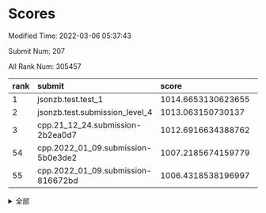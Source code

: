 # Scores

Modified Time: 2022-03-06 05:37:43

Submit Num: 207

All Rank Num: 305457

| rank |               submit               |       score        |       sigma        | pk_num |
| :--- | :--------------------------------- | :----------------- | :----------------- | :----- |
| 1    | jsonzb.test.test_1                 | 1014.6653130623655 | 0.8521308362646584 | 5906   |
| 2    | jsonzb.test.submission_level_4     | 1013.063150730137  | 0.8200234582807889 | 5904   |
| 3    | cpp.21_12_24.submission-2b2ea0d7   | 1012.6916634388762 | 0.7880299697883809 | 5893   |
| 54   | cpp.2022_01_09.submission-5b0e3de2 | 1007.2185674159779 | 0.7266095334969987 | 5904   |
| 55   | cpp.2022_01_09.submission-816672bd | 1006.4318538196997 | 0.731226079136699  | 5898   |


<details>
<summary>全部</summary>

| rank |                 submit                 |       score        |       sigma        | pk_num |
| :--- | :------------------------------------- | :----------------- | :----------------- | :----- |
| 1    | jsonzb.test.test_1                     | 1014.6653130623655 | 0.8521308362646584 | 5906   |
| 2    | jsonzb.test.submission_level_4         | 1013.063150730137  | 0.8200234582807889 | 5904   |
| 3    | cpp.21_12_24.submission-2b2ea0d7       | 1012.6916634388762 | 0.7880299697883809 | 5893   |
| 4    | gobigger.level_3.submission_level_3_44 | 1012.0014328326221 | 0.7927435811143024 | 5899   |
| 5    | gobigger.level_3.submission_level_3_1  | 1011.07169064639   | 0.7588635442354893 | 5906   |
| 6    | gobigger.level_3.submission_level_3_29 | 1010.9963975319456 | 0.7701447026314745 | 5897   |
| 7    | gobigger.level_3.submission_level_3_34 | 1010.868219163042  | 0.7593223953138178 | 5903   |
| 8    | gobigger.level_3.submission_level_3_47 | 1010.8528596271899 | 0.7639885438006557 | 5903   |
| 9    | gobigger.level_3.submission_level_3_26 | 1010.7553885155162 | 0.778347560112336  | 5903   |
| 10   | gobigger.level_3.submission_level_3_27 | 1010.7391858021953 | 0.777795758702907  | 5898   |
| 11   | gobigger.level_3.submission_level_3_46 | 1010.7085074880565 | 0.7866342607110361 | 5900   |
| 12   | gobigger.level_3.submission_level_3_15 | 1010.6445284765208 | 0.7712114167621632 | 5902   |
| 13   | gobigger.level_3.submission_level_3_17 | 1010.6338997964288 | 0.7664056733475945 | 5901   |
| 14   | gobigger.level_3.submission_level_3_48 | 1010.6175359097962 | 0.7771312018235934 | 5896   |
| 15   | gobigger.level_3.submission_level_3_25 | 1010.6024067605882 | 0.7705282744136462 | 5906   |
| 16   | gobigger.level_3.submission_level_3_13 | 1010.5804422996114 | 0.7859389230705488 | 5903   |
| 17   | gobigger.level_3.submission_level_3_19 | 1010.5293277884664 | 0.7780686998349965 | 5906   |
| 18   | gobigger.level_3.submission_level_3_42 | 1010.4492108365129 | 0.7700814503585726 | 5903   |
| 19   | gobigger.level_3.submission_level_3_11 | 1010.3464728726108 | 0.7563888171866455 | 5905   |
| 20   | gobigger.level_3.submission_level_3_6  | 1010.3449966517728 | 0.7385393026646506 | 5904   |
| 21   | gobigger.level_3.submission_level_3_43 | 1010.337805434422  | 0.7610540226377841 | 5900   |
| 22   | gobigger.level_3.submission_level_3_7  | 1010.261727932363  | 0.7612863387193435 | 5902   |
| 23   | gobigger.level_3.submission_level_3_9  | 1010.2554801324806 | 0.773203374503466  | 5902   |
| 24   | gobigger.level_3.submission_level_3_2  | 1010.2037346615376 | 0.7554129766789761 | 5904   |
| 25   | gobigger.level_3.submission_level_3_8  | 1010.1944152164608 | 0.7401984417638259 | 5899   |
| 26   | gobigger.level_3.submission_level_3_5  | 1010.1187087750609 | 0.7691423861475644 | 5902   |
| 27   | gobigger.level_3.submission_level_3_38 | 1010.1057780689854 | 0.7518101769511109 | 5901   |
| 28   | gobigger.level_3.submission_level_3_31 | 1009.9999621513555 | 0.7595198169667995 | 5905   |
| 29   | gobigger.level_3.submission_level_3_39 | 1009.8788167808333 | 0.7498573870451735 | 5896   |
| 30   | gobigger.level_3.submission_level_3_18 | 1009.8747026480278 | 0.7636053918419481 | 5901   |
| 31   | gobigger.level_3.submission_level_3_35 | 1009.753992640592  | 0.7669929115106812 | 5905   |
| 32   | gobigger.level_3.submission_level_3_10 | 1009.6934435625765 | 0.7655812107642531 | 5906   |
| 33   | gobigger.level_3.submission_level_3_37 | 1009.5406354375403 | 0.7665921671391612 | 5901   |
| 34   | gobigger.level_3.submission_level_3_16 | 1009.4962317383366 | 0.7401550333508791 | 5902   |
| 35   | gobigger.level_3.submission_level_3_0  | 1009.4303666278926 | 0.7458270013015436 | 5908   |
| 36   | gobigger.level_3.submission_level_3_32 | 1009.4127989194368 | 0.7483737987450212 | 5902   |
| 37   | gobigger.level_3.submission_level_3_49 | 1009.412786920089  | 0.7387676004052338 | 5905   |
| 38   | gobigger.level_3.submission_level_3_40 | 1009.3992714787656 | 0.7445041091874592 | 5902   |
| 39   | gobigger.level_3.submission_level_3_45 | 1009.366438977655  | 0.7543491539986052 | 5900   |
| 40   | gobigger.level_3.submission_level_3_22 | 1009.3554952399112 | 0.7584376230229435 | 5898   |
| 41   | gobigger.level_3.submission_level_3_20 | 1009.336016401958  | 0.7607221508246134 | 5903   |
| 42   | gobigger.level_3.submission_level_3_41 | 1009.3141483069932 | 0.740667559686941  | 5906   |
| 43   | gobigger.level_3.submission_level_3_23 | 1009.2904186086193 | 0.7370811310840848 | 5899   |
| 44   | gobigger.level_3.submission_level_3_30 | 1009.2390410053971 | 0.7452507651251544 | 5907   |
| 45   | gobigger.level_3.submission_level_3_36 | 1009.0460971941519 | 0.7441464751825688 | 5897   |
| 46   | gobigger.level_3.submission_level_3_28 | 1009.0293398420254 | 0.7568044830022617 | 5900   |
| 47   | gobigger.level_3.submission_level_3_24 | 1008.7171853384517 | 0.7470639566712474 | 5896   |
| 48   | gobigger.level_3.submission_level_3_12 | 1008.6630156399957 | 0.7569578254612653 | 5905   |
| 49   | gobigger.level_3.submission_level_3_4  | 1008.5889794467662 | 0.7413772078049677 | 5901   |
| 50   | gobigger.level_3.submission_level_3_3  | 1008.5012278569985 | 0.7305772393899732 | 5901   |
| 51   | gobigger.level_3.submission_level_3_33 | 1008.4367546726717 | 0.7543759418520758 | 5902   |
| 52   | gobigger.level_3.submission_level_3_14 | 1008.3505464701036 | 0.7474547825583295 | 5904   |
| 53   | gobigger.level_3.submission_level_3_21 | 1008.1590407831121 | 0.7487306335834273 | 5907   |
| 54   | cpp.2022_01_09.submission-5b0e3de2     | 1007.2185674159779 | 0.7266095334969987 | 5904   |
| 55   | cpp.2022_01_09.submission-816672bd     | 1006.4318538196997 | 0.731226079136699  | 5898   |
| 56   | gobigger.level_1.submission_level_1_28 | 1004.5196674907655 | 0.7200767648315994 | 5907   |
| 57   | gobigger.level_1.submission_level_1_3  | 1004.4928345877798 | 0.730990686490712  | 5899   |
| 58   | gobigger.level_1.submission_level_1_24 | 1004.3218323041729 | 0.7311704862268141 | 5905   |
| 59   | gobigger.level_1.submission_level_1_2  | 1004.122191933169  | 0.7220667215551941 | 5903   |
| 60   | gobigger.level_1.submission_level_1_41 | 1004.1050980868179 | 0.7038616745810322 | 5901   |
| 61   | gobigger.level_1.submission_level_1_17 | 1003.8955082256294 | 0.7229915124024782 | 5902   |
| 62   | gobigger.level_1.submission_level_1_11 | 1003.8784896339732 | 0.7174456984924718 | 5899   |
| 63   | gobigger.level_1.submission_level_1_33 | 1003.873476193269  | 0.7308596808959078 | 5900   |
| 64   | gobigger.level_1.submission_level_1_4  | 1003.861562105197  | 0.7044035104326244 | 5901   |
| 65   | gobigger.level_1.submission_level_1_36 | 1003.823997924523  | 0.7167540377937958 | 5905   |
| 66   | gobigger.level_1.submission_level_1_19 | 1003.806660137783  | 0.7231490879580486 | 5898   |
| 67   | gobigger.level_1.submission_level_1_46 | 1003.793805886785  | 0.7115712029719925 | 5902   |
| 68   | gobigger.level_1.submission_level_1_0  | 1003.7819083843369 | 0.7063300420620785 | 5901   |
| 69   | gobigger.level_1.submission_level_1_48 | 1003.7818541270414 | 0.7262832489476685 | 5906   |
| 70   | gobigger.level_1.submission_level_1_31 | 1003.6926151458268 | 0.7147811731393898 | 5904   |
| 71   | gobigger.level_1.submission_level_1_32 | 1003.6678772824105 | 0.7148418933477448 | 5901   |
| 72   | gobigger.level_1.submission_level_1_45 | 1003.6557776364033 | 0.726960714356746  | 5901   |
| 73   | gobigger.level_1.submission_level_1_7  | 1003.6115053505074 | 0.7168043542414978 | 5905   |
| 74   | gobigger.level_1.submission_level_1_14 | 1003.582830366308  | 0.7207464569477954 | 5902   |
| 75   | gobigger.level_1.submission_level_1_49 | 1003.5542335052497 | 0.7200467264625436 | 5900   |
| 76   | gobigger.level_1.submission_level_1_18 | 1003.4728666542579 | 0.717898556146447  | 5900   |
| 77   | gobigger.level_1.submission_level_1_25 | 1003.4543603887803 | 0.7141651832785769 | 5899   |
| 78   | gobigger.level_1.submission_level_1_23 | 1003.3975080288998 | 0.7365343923463207 | 5904   |
| 79   | gobigger.level_1.submission_level_1_21 | 1003.382465391656  | 0.7147815928943366 | 5905   |
| 80   | gobigger.level_1.submission_level_1_39 | 1003.3306507796889 | 0.7058313862178727 | 5900   |
| 81   | gobigger.level_1.submission_level_1_37 | 1003.3177357425653 | 0.7120644531173661 | 5903   |
| 82   | gobigger.level_1.submission_level_1_12 | 1003.2904759497648 | 0.7251851716786715 | 5902   |
| 83   | gobigger.level_1.submission_level_1_26 | 1003.2402902763878 | 0.7032936868900193 | 5902   |
| 84   | gobigger.level_1.submission_level_1_10 | 1003.2343455361327 | 0.7230392805598206 | 5902   |
| 85   | gobigger.level_1.submission_level_1_9  | 1003.2309184728031 | 0.7070374012869491 | 5905   |
| 86   | gobigger.level_1.submission_level_1_42 | 1003.229498613474  | 0.7107701977159354 | 5909   |
| 87   | gobigger.level_1.submission_level_1_16 | 1003.158638513103  | 0.7112693039207919 | 5903   |
| 88   | gobigger.level_1.submission_level_1_44 | 1003.0611572062433 | 0.7133514445515599 | 5899   |
| 89   | gobigger.level_1.submission_level_1_6  | 1003.0324272504037 | 0.7117440005675961 | 5901   |
| 90   | gobigger.level_1.submission_level_1_40 | 1002.9505138548669 | 0.7164054145941506 | 5904   |
| 91   | gobigger.level_1.submission_level_1_5  | 1002.9258346848629 | 0.7179682465492395 | 5903   |
| 92   | gobigger.level_1.submission_level_1_43 | 1002.905220796035  | 0.7114722265024945 | 5899   |
| 93   | gobigger.level_1.submission_level_1_34 | 1002.8276425784292 | 0.7126015998225951 | 5908   |
| 94   | gobigger.level_1.submission_level_1_30 | 1002.7224469264272 | 0.7167006601455476 | 5903   |
| 95   | gobigger.level_1.submission_level_1_13 | 1002.7044518651835 | 0.70866005912354   | 5900   |
| 96   | gobigger.level_1.submission_level_1_38 | 1002.6211295175158 | 0.7106986779893885 | 5899   |
| 97   | gobigger.level_1.submission_level_1_15 | 1002.5542633294231 | 0.712250284283389  | 5906   |
| 98   | gobigger.level_1.submission_level_1_22 | 1002.5275623523106 | 0.7143603970174665 | 5901   |
| 99   | gobigger.level_1.submission_level_1_1  | 1002.3676941325849 | 0.7121922763777625 | 5903   |
| 100  | gobigger.level_1.submission_level_1_29 | 1002.354998629328  | 0.7175410661479006 | 5902   |
| 101  | gobigger.level_1.submission_level_1_8  | 1002.3098243237954 | 0.7221746576694216 | 5904   |
| 102  | gobigger.level_1.submission_level_1_27 | 1002.2299454284739 | 0.7158867717456627 | 5903   |
| 103  | gobigger.level_1.submission_level_1_20 | 1002.1007579201205 | 0.7108611366362249 | 5905   |
| 104  | gobigger.level_1.submission_level_1_47 | 1002.0247588061367 | 0.7182662303970897 | 5907   |
| 105  | gobigger.level_1.submission_level_1_35 | 1001.9863071182918 | 0.705052444802646  | 5900   |
| 106  | gobigger.random.submission_random_15   | 997.6531088050253  | 0.7074881892039535 | 5904   |
| 107  | gobigger.random.submission_random_1    | 997.121416228849   | 0.7171744606643042 | 5900   |
| 108  | gobigger.random.submission_random_4    | 997.0733894054756  | 0.704790110990311  | 5906   |
| 109  | gobigger.random.submission_random_21   | 996.8499762064356  | 0.7074214901520345 | 5901   |
| 110  | gobigger.random.submission_random_13   | 996.8290119391953  | 0.7118853307365439 | 5902   |
| 111  | gobigger.random.submission_random_39   | 996.822592910752   | 0.7087929241847942 | 5909   |
| 112  | gobigger.random.submission_random_24   | 996.8193486191334  | 0.7136133854975111 | 5902   |
| 113  | gobigger.random.submission_random_14   | 996.7905774313574  | 0.7234456050558378 | 5900   |
| 114  | gobigger.random.submission_random_10   | 996.5781157065354  | 0.7260795272091083 | 5906   |
| 115  | gobigger.random.submission_random_28   | 996.5516941552042  | 0.7213348127455685 | 5899   |
| 116  | gobigger.random.submission_random_12   | 996.5451991476369  | 0.71509828142755   | 5899   |
| 117  | gobigger.random.submission_random_46   | 996.4769006925802  | 0.7168313772248288 | 5903   |
| 118  | gobigger.random.submission_random_37   | 996.4350527374869  | 0.7021849264576624 | 5899   |
| 119  | gobigger.random.submission_random_49   | 996.3370971207888  | 0.7020525959448061 | 5905   |
| 120  | gobigger.random.submission_random_43   | 996.327276293157   | 0.6873440631455642 | 5905   |
| 121  | gobigger.random.submission_random_41   | 996.3148031596434  | 0.7249223522065884 | 5908   |
| 122  | gobigger.random.submission_random_17   | 996.282656744546   | 0.7071090009849775 | 5904   |
| 123  | gobigger.random.submission_random_40   | 996.2665346702396  | 0.7124606628252619 | 5905   |
| 124  | gobigger.random.submission_random_22   | 996.2211965330467  | 0.7070421259774365 | 5902   |
| 125  | gobigger.random.submission_random_42   | 996.0992828514195  | 0.7251839417318661 | 5906   |
| 126  | gobigger.random.submission_random_6    | 995.9550611245004  | 0.7110688933536939 | 5907   |
| 127  | gobigger.random.submission_random_35   | 995.8981981063827  | 0.7106120481238618 | 5901   |
| 128  | gobigger.random.submission_random_20   | 995.8661452459314  | 0.7140471198931316 | 5899   |
| 129  | gobigger.random.submission_random_2    | 995.8485608447903  | 0.7144589110738704 | 5903   |
| 130  | gobigger.random.submission_random_29   | 995.8427046309872  | 0.7143020110918283 | 5900   |
| 131  | gobigger.random.submission_random_44   | 995.834760915344   | 0.7204106556016915 | 5904   |
| 132  | gobigger.random.submission_random_31   | 995.8337991314085  | 0.7112662049882892 | 5906   |
| 133  | gobigger.random.submission_random_0    | 995.8035566353428  | 0.7031439471150136 | 5902   |
| 134  | gobigger.random.submission_random_30   | 995.7842457684418  | 0.7166950916998933 | 5905   |
| 135  | gobigger.random.submission_random_26   | 995.7565637370418  | 0.6987786026676343 | 5902   |
| 136  | gobigger.random.submission_random_11   | 995.7446785937667  | 0.7052825509602061 | 5898   |
| 137  | gobigger.random.submission_random_27   | 995.6891286464532  | 0.7170870056982938 | 5902   |
| 138  | gobigger.random.submission_random_25   | 995.63344633712    | 0.7064409281480435 | 5903   |
| 139  | gobigger.random.submission_random_34   | 995.6069404169741  | 0.7220044476772144 | 5900   |
| 140  | gobigger.random.submission_random_19   | 995.5867969275151  | 0.7182112033316463 | 5902   |
| 141  | gobigger.random.submission_random_47   | 995.515997846288   | 0.7164411026579659 | 5904   |
| 142  | gobigger.random.submission_random_38   | 995.5002581937437  | 0.7078731768442399 | 5902   |
| 143  | gobigger.random.submission_random_23   | 995.451742348383   | 0.7045361075542625 | 5898   |
| 144  | gobigger.random.submission_random_36   | 995.438605479678   | 0.7064256724948034 | 5903   |
| 145  | gobigger.random.submission_random_48   | 995.4360655012904  | 0.7157352430721329 | 5904   |
| 146  | gobigger.random.submission_random_8    | 995.3665983476945  | 0.7110644351158526 | 5907   |
| 147  | gobigger.random.submission_random_32   | 995.3417350977498  | 0.7057040140442309 | 5908   |
| 148  | gobigger.random.submission_random_9    | 995.3336313392244  | 0.7083716752082564 | 5900   |
| 149  | gobigger.random.submission_random_33   | 995.2126191758475  | 0.7096425940004059 | 5901   |
| 150  | gobigger.random.submission_random_18   | 995.1514337760701  | 0.7103754238400063 | 5910   |
| 151  | gobigger.random.submission_random_45   | 995.1450170358754  | 0.7228457735028416 | 5908   |
| 152  | gobigger.random.submission_random_16   | 995.1436367220907  | 0.7055521959769538 | 5905   |
| 153  | gobigger.random.submission_random_7    | 994.9486953085794  | 0.7204943869821404 | 5902   |
| 154  | gobigger.random.submission_random_5    | 994.9450942157297  | 0.712461395750388  | 5902   |
| 155  | gobigger.random.submission_random_3    | 994.6287058291923  | 0.7273738199427491 | 5903   |
| 156  | gobigger.level_2.submission_level_2_11 | 993.6356573312797  | 0.7348145267149953 | 5899   |
| 157  | gobigger.level_2.submission_level_2_7  | 993.4171758860266  | 0.7314725382538338 | 5903   |
| 158  | gobigger.level_2.submission_level_2_9  | 993.3751042239425  | 0.7270370533185317 | 5900   |
| 159  | gobigger.level_2.submission_level_2_48 | 993.369114046      | 0.7298307480538796 | 5907   |
| 160  | gobigger.level_2.submission_level_2_42 | 993.3525311463695  | 0.7357761934762471 | 5907   |
| 161  | gobigger.level_2.submission_level_2_31 | 993.1927658271184  | 0.7426844990544303 | 5905   |
| 162  | gobigger.level_2.submission_level_2_17 | 993.1755904389992  | 0.7353409729735741 | 5907   |
| 163  | gobigger.level_2.submission_level_2_19 | 993.1424840385675  | 0.7279642580018159 | 5897   |
| 164  | gobigger.level_2.submission_level_2_44 | 993.1348984202566  | 0.7332060632059295 | 5902   |
| 165  | gobigger.level_2.submission_level_2_24 | 992.9948899301803  | 0.7339737053637561 | 5907   |
| 166  | gobigger.level_2.submission_level_2_20 | 992.94490417462    | 0.7295838690673685 | 5905   |
| 167  | gobigger.level_2.submission_level_2_18 | 992.8368125566047  | 0.7521500902571261 | 5903   |
| 168  | gobigger.level_2.submission_level_2_14 | 992.8358532791176  | 0.739954312202146  | 5905   |
| 169  | gobigger.level_2.submission_level_2_4  | 992.8195585756849  | 0.7450782248412726 | 5900   |
| 170  | gobigger.level_2.submission_level_2_34 | 992.6474331198762  | 0.7416906578880322 | 5904   |
| 171  | gobigger.level_2.submission_level_2_43 | 992.6324224740766  | 0.7437660565857092 | 5904   |
| 172  | gobigger.level_2.submission_level_2_36 | 992.6128499441853  | 0.7376747997241264 | 5902   |
| 173  | gobigger.level_2.submission_level_2_33 | 992.6121358538778  | 0.7323708108240329 | 5897   |
| 174  | gobigger.level_2.submission_level_2_8  | 992.5883030816328  | 0.7328763072393331 | 5906   |
| 175  | gobigger.level_2.submission_level_2_0  | 992.4947263408554  | 0.7507830492897524 | 5906   |
| 176  | gobigger.level_2.submission_level_2_25 | 992.4101215715286  | 0.7310173016597937 | 5905   |
| 177  | gobigger.level_2.submission_level_2_6  | 992.3938693528373  | 0.7342898558299407 | 5903   |
| 178  | gobigger.level_2.submission_level_2_27 | 992.2975880504792  | 0.743866881630168  | 5903   |
| 179  | gobigger.level_2.submission_level_2_1  | 992.1904773139916  | 0.755180036581917  | 5904   |
| 180  | gobigger.level_2.submission_level_2_38 | 992.1782341874463  | 0.7442058970817471 | 5901   |
| 181  | gobigger.level_2.submission_level_2_37 | 992.1551854740603  | 0.7539748693869424 | 5900   |
| 182  | gobigger.level_2.submission_level_2_46 | 992.1312283243235  | 0.7526433927540318 | 5898   |
| 183  | gobigger.level_2.submission_level_2_35 | 992.0954821732652  | 0.7441753813267376 | 5902   |
| 184  | gobigger.level_2.submission_level_2_12 | 992.0456026453288  | 0.7336807218513961 | 5905   |
| 185  | gobigger.level_2.submission_level_2_26 | 991.9460978333699  | 0.7486459891992459 | 5902   |
| 186  | gobigger.level_2.submission_level_2_3  | 991.8767135786993  | 0.7493992718698789 | 5906   |
| 187  | gobigger.level_2.submission_level_2_15 | 991.79099754811    | 0.7614193667175644 | 5902   |
| 188  | gobigger.level_2.submission_level_2_39 | 991.7404123392606  | 0.7477728901138522 | 5899   |
| 189  | gobigger.level_2.submission_level_2_10 | 991.5358932994305  | 0.7246487155351671 | 5907   |
| 190  | gobigger.level_2.submission_level_2_47 | 991.5151484990012  | 0.742583533376784  | 5901   |
| 191  | gobigger.level_2.submission_level_2_40 | 991.3798234574464  | 0.7490762448823727 | 5901   |
| 192  | gobigger.level_2.submission_level_2_28 | 991.3479655082648  | 0.7607384504140549 | 5908   |
| 193  | gobigger.level_2.submission_level_2_23 | 991.3360538000558  | 0.7532674851316375 | 5904   |
| 194  | gobigger.level_2.submission_level_2_49 | 991.2909743280625  | 0.7550978276145014 | 5904   |
| 195  | gobigger.level_2.submission_level_2_29 | 991.192509299277   | 0.7633031968435658 | 5898   |
| 196  | gobigger.level_2.submission_level_2_2  | 991.1832110308538  | 0.7544629704565199 | 5900   |
| 197  | gobigger.level_2.submission_level_2_32 | 991.1828326513962  | 0.7547521368507704 | 5906   |
| 198  | gobigger.level_2.submission_level_2_13 | 991.0876653407337  | 0.7502018371900916 | 5903   |
| 199  | gobigger.level_2.submission_level_2_30 | 991.0585156194442  | 0.771202781877332  | 5903   |
| 200  | gobigger.level_2.submission_level_2_45 | 991.0506548450742  | 0.7421948036198799 | 5901   |
| 201  | gobigger.level_2.submission_level_2_41 | 990.9840129490426  | 0.760569749686081  | 5902   |
| 202  | gobigger.level_2.submission_level_2_16 | 990.9713697310117  | 0.7907504598145182 | 5899   |
| 203  | gobigger.level_2.submission_level_2_22 | 990.6791352436331  | 0.7823863853411732 | 5899   |
| 204  | gobigger.level_2.submission_level_2_5  | 990.3533436448099  | 0.7518290977222882 | 5905   |
| 205  | gobigger.level_2.submission_level_2_21 | 990.2761427724001  | 0.771236242212635  | 5903   |
| 206  | gobigger.none.submission_none_1        | 977.2709537205909  | 1.3558041404334793 | 5899   |
| 207  | gobigger.none.submission_none_0        | 976.0946465286823  | 1.350087708537102  | 5904   |

</details>